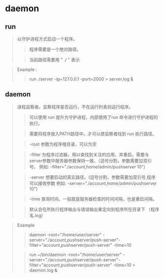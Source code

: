 # daemon

## run
> 以守护进程方式启动一个程序。
>> 程序需要是一个绝对路径。
>
>> 当前路径需要用 " ./ " 表示

> Example : 
>> run ./server -ip=127.0.0.1 -port=2000 > server.log &


## daemon
> 进程监察者。监察程序是否运行，不在运行列表则运行程序。
>> 可以使用 run 提升为守护进程，内部使用了run 命令进行守护进程的执行。
>
>> 需要将程序放入PATH路径中。才可以使监察者找到 run 执行路径。
>
>> -root 参数为程序根目录，可以为空
>
>> -filter 为程序过滤器，用以查找到关注的应用，并重启。需要与server参数中服务器参数保持一致。（逗号分割，参数需要加双引号， 例如: -filter="./account,home/admin/pushserver 10"）
>
>> -server 想要启动的真实路径。(逗号分割，参数需要加双引号,程序可以接收参数 例如: -server="./account,home/admin/pushserver 10")
>
>> -time 查询时间。一般就是服务器检查的时间间隔，也是重启间隔。
>
>> 默认会在所执行程序输出与错误输出重定向到程序所在目录下 （程序名.log）

> Example
>> daemon -root="/home/user/server" -server="./account,pushserver/push-server"-filter="account,pushserver/push-server" -time=10
>
>> run ~/bin/daemon -root="/home/user/server" -server="./account,pushserver/push-server"-filter="account,pushserver/push-server" -time=10 > daemon.log &


